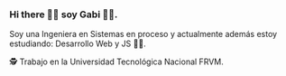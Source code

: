 ### Hi there 👋🏼 soy Gabi 👩🏻.

Soy una Ingeniera en Sistemas en proceso y actualmente además estoy estudiando: Desarrollo Web y JS 💪🏼.

🕵 Trabajo en la Universidad Tecnológica Nacional FRVM. 

<!--
**gabrielaperez86/gabrielaperez86** is a ✨ _special_ ✨ repository because its `README.md` (this file) appears on your GitHub profile.

Here are some ideas to get you started:

- 🔭 I’m currently working on ...
- 🌱 I’m currently learning ...
- 👯 I’m looking to collaborate on ...
- 🤔 I’m looking for help with ...
- 💬 Ask me about ...
- 📫 How to reach me: ...
- 😄 Pronouns: ...
- ⚡ Fun fact: ...
-->
